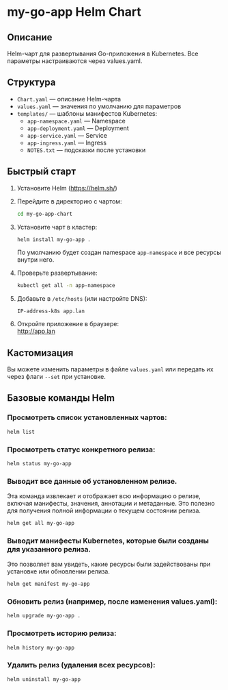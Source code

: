 # my-go-app Helm Chart

## Описание

Helm-чарт для развертывания Go-приложения в Kubernetes. Все параметры настраиваются через values.yaml.

## Структура

- `Chart.yaml` — описание Helm-чарта
- `values.yaml` — значения по умолчанию для параметров
- `templates/` — шаблоны манифестов Kubernetes:
  - `app-namespace.yaml` — Namespace
  - `app-deployment.yaml` — Deployment
  - `app-service.yaml` — Service
  - `app-ingress.yaml` — Ingress
  - `NOTES.txt` — подсказки после установки

## Быстрый старт

1. Установите Helm (https://helm.sh/)

2. Перейдите в директорию с чартом:
   ```sh
   cd my-go-app-chart
   ```

3. Установите чарт в кластер:
   ```sh
   helm install my-go-app .
   ```
   По умолчанию будет создан namespace `app-namespace` и все ресурсы внутри него.

4. Проверьте развертывание:
   ```sh
   kubectl get all -n app-namespace
   ```

5. Добавьте в `/etc/hosts` (или настройте DNS):
   ```
   IP-address-k8s app.lan
   ```

6. Откройте приложение в браузере:  
   http://app.lan

## Кастомизация

Вы можете изменить параметры в файле `values.yaml` или передать их через флаги `--set` при установке.

## Базовые команды Helm

### Просмотреть список установленных чартов:
```sh
helm list
```

### Просмотреть статус конкретного релиза:
```sh
helm status my-go-app
```

### Выводит все данные об установленном релизе.

Эта команда извлекает и отображает всю информацию о релизе, включая манифесты, значения, аннотации и метаданные. Это полезно для получения полной информации о текущем состоянии релиза.
```sh
helm get all my-go-app
```

### Выводит манифесты Kubernetes, которые были созданы для указанного релиза.

Это позволяет вам увидеть, какие ресурсы были задействованы при установке или обновлении релиза.
```sh
helm get manifest my-go-app
```

### Обновить релиз (например, после изменения values.yaml):
```sh
helm upgrade my-go-app .
```

### Просмотреть историю релиза:
  ```sh
  helm history my-go-app
  ```

### Удалить релиз (удаления всех ресурсов):
  ```sh
  helm uninstall my-go-app
  ```
